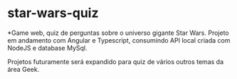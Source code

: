 # star-wars-quiz

*Game web, quiz de perguntas sobre o universo gigante Star Wars.
Projeto em andamento com Angular e Typescript, consumindo API local criada com NodeJS e database MySql.

Projetos futuramente será expandido para quiz de vários outros temas da área Geek.
